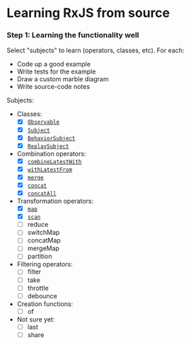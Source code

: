 # Learning RxJS from source

### Step 1: Learning the functionality well

Select "subjects" to learn (operators, classes, etc). For each:

- Code up a good example
- Write tests for the example
- Draw a custom marble diagram
- Write source-code notes

Subjects:

- Classes:
	- [x] [`Observable`](./notes/observable/)
	- [x] [`Subject`](./notes/subject/)
	- [x] [`BehaviorSubject`](./notes/behavior-subject/)
	- [x] [`ReplaySubject`](./notes/replay-subject/)

- Combination operators:
	- [x] [`combineLatestWith`](./notes/combine-latest-with/)
	- [x] [`withLatestFrom`](./notes/with-latest-from/)
	- [x] [`merge`](./notes/merge/)
	- [x] [`concat`](./notes/concat/)
	- [x] [`concatAll`](./notes/concat-all/)

- Transformation operators:
	- [x] [`map`](./notes/map)
	- [x] [`scan`](./notes/scan)
	- [ ] reduce
	- [ ] switchMap
	- [ ] concatMap
	- [ ] mergeMap
	- [ ] partition

- Filtering operators:
	- [ ] filter
	- [ ] take
	- [ ] throttle
	- [ ] debounce

- Creation functions:
 	- [ ] of

- Not sure yet:
	- [ ] last
	- [ ] share
